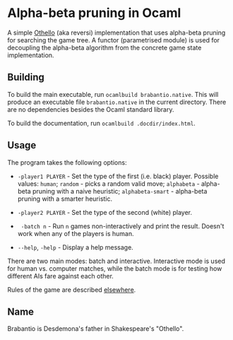 Alpha-beta pruning in Ocaml
===========================

A simple [Othello][1] (aka reversi) implementation that uses alpha-beta pruning
for searching the game tree. A functor (parametrised module) is used for
decoupling the alpha-beta algorithm from the concrete game state implementation.

Building
--------

To build the main executable, run `ocamlbuild brabantio.native`. This will
produce an executable file `brabantio.native` in the current directory. There
are no dependencies besides the Ocaml standard library.

To build the documentation, run `ocamlbuild .docdir/index.html`.

Usage
-----

The program takes the following options:

* `-player1 PLAYER` - Set the type of the first (i.e. black) player. Possible
  values: `human`; `random` - picks a random valid move; `alphabeta` -
  alpha-beta pruning with a naive heuristic; `alphabeta-smart` - alpha-beta
  pruning with a smarter heuristic.

* `-player2 PLAYER` - Set the type of the second (white) player.

* ` -batch n` - Run `n` games non-interactively and print the result. Doesn't
  work when any of the players is human.

* `--help`, `-help` - Display a help message.

There are two main modes: batch and interactive. Interactive mode is used for
human vs. computer matches, while the batch mode is for testing how different
AIs fare against each other.

Rules of the game are described [elsewhere][1].

Name
----

Brabantio is Desdemona's father in Shakespeare's "Othello".

[1]: http://en.wikipedia.org/wiki/Reversi
